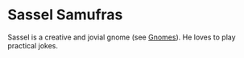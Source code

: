 # Sassel Samufras
Sassel is a creative and jovial gnome (see [Gnomes][]). He loves to play practical jokes.

[Gnomes]: ../races/gnomes.md
